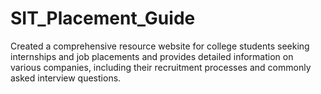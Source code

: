 # SIT_Placement_Guide
Created a comprehensive resource website for college students seeking internships and job placements and provides detailed information on various companies, including their recruitment processes and commonly asked interview questions.
